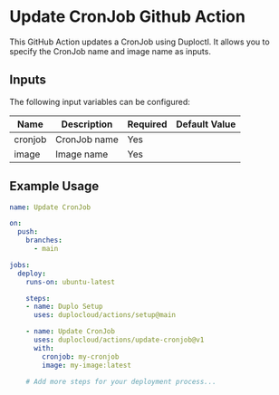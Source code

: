 # Update CronJob Github Action

This GitHub Action updates a CronJob using Duploctl. It allows you to specify the CronJob name and image name as inputs.

## Inputs

The following input variables can be configured:

| Name      | Description     | Required | Default Value |
|-----------|-----------------|----------|---------------|
| cronjob   | CronJob name    | Yes      |               |
| image     | Image name      | Yes      |               |

## Example Usage

```yaml
name: Update CronJob

on:
  push:
    branches:
      - main

jobs:
  deploy:
    runs-on: ubuntu-latest

    steps:
    - name: Duplo Setup
      uses: duplocloud/actions/setup@main

    - name: Update CronJob
      uses: duplocloud/actions/update-cronjob@v1
      with:
        cronjob: my-cronjob
        image: my-image:latest

    # Add more steps for your deployment process...
```
